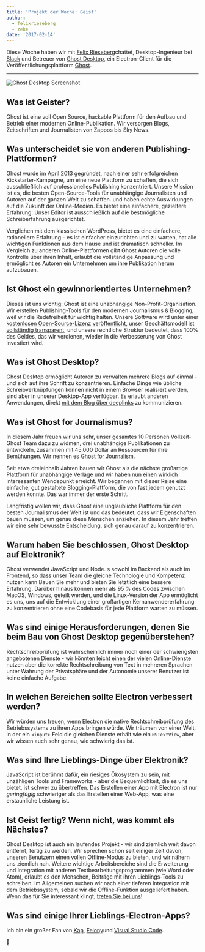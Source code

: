 ```yaml
---
title: 'Projekt der Woche: Geist'
author:
  - felixrieseberg
  - zeke
date: '2017-02-14'
---
```


Diese Woche haben wir mit [Felix Rieseberg](https://felixrieseberg.com/)chattet, Desktop-Ingenieur bei [Slack](https://slack.com/) und Betreuer von [Ghost Desktop](https://ghost.org/downloads/), ein Electron-Client für die Veröffentlichungsplattform [Ghost](https://ghost.org/).

---

<div class="pt-5">
  <img src="https://cloud.githubusercontent.com/assets/2289/22913898/7396b0de-f222-11e6-8e5d-147a7ced37a9.png" alt="Ghost Desktop Screenshot"> 
</div>

## Was ist Geister?

Ghost ist eine voll Open Source, hackable Plattform für den Aufbau und Betrieb einer modernen Online-Publikation. Wir versorgen Blogs, Zeitschriften und Journalisten von Zappos bis Sky News.

## Was unterscheidet sie von anderen Publishing-Plattformen?

Ghost wurde im April 2013 gegründet, nach einer sehr erfolgreichen Kickstarter-Kampagne, um eine neue Plattform zu schaffen, die sich ausschließlich auf professionelles Publishing konzentriert. Unsere Mission ist es, die besten Open-Source-Tools für unabhängige Journalisten und Autoren auf der ganzen Welt zu schaffen. und haben echte Auswirkungen auf die Zukunft der Online-Medien. Es bietet eine einfachere, gezieltere Erfahrung: Unser Editor ist ausschließlich auf die bestmögliche Schreiberfahrung ausgerichtet.

Verglichen mit dem klassischen WordPress, bietet es eine einfachere, rationellere Erfahrung - es ist einfacher einzurichten und zu warten, hat alle wichtigen Funktionen aus dem Hause und ist dramatisch schneller. Im Vergleich zu anderen Online-Plattformen gibt Ghost Autoren die volle Kontrolle über ihren Inhalt, erlaubt die vollständige Anpassung und ermöglicht es Autoren ein Unternehmen um ihre Publikation herum aufzubauen.

## Ist Ghost ein gewinnorientiertes Unternehmen?

Dieses ist uns wichtig: Ghost ist eine unabhängige Non-Profit-Organisation. Wir erstellen Publishing-Tools für den modernen Journalismus & Blogging, weil wir die Redefreiheit für wichtig halten. Unsere Software wird unter einer [kostenlosen Open-Source-Lizenz veröffentlicht](https://github.com/TryGhost/Ghost), unser Geschäftsmodell ist [vollständig transparent](https://blog.ghost.org/year-3/), und unsere rechtliche Struktur bedeutet, dass 100% des Geldes, das wir verdienen, wieder in die Verbesserung von Ghost investiert wird.

## Was ist Ghost Desktop?

Ghost Desktop ermöglicht Autoren zu verwalten mehrere Blogs auf einmal - und sich auf ihre Schrift zu konzentrieren. Einfache Dinge wie übliche Schreibverknüpfungen können nicht in einem Browser realisiert werden, sind aber in unserer Desktop-App verfügbar. Es erlaubt anderen Anwendungen, direkt [mit dem Blog über deeplinks](https://github.com/tryghost/ghost-desktop/blob/master/docs/deeplinks.md) zu kommunizieren.

## Was ist Ghost for Journalismus?

In diesem Jahr freuen wir uns sehr, unser gesamtes 10 Personen Vollzeit-Ghost Team dazu zu widmen, drei unabhängige Publikationen zu entwickeln, zusammen mit 45.000 Dollar an Ressourcen für ihre Bemühungen. Wir nennen es [Ghost for Journalism](https://ghost.org/journalism/).

Seit etwa dreieinhalb Jahren bauen wir Ghost als die nächste großartige Plattform für unabhängige Verlage und wir haben nun einen wirklich interessanten Wendepunkt erreicht. Wir begannen mit dieser Reise eine einfache, gut gestaltete Blogging-Plattform, die von fast jedem genutzt werden konnte. Das war immer der erste Schritt.

Langfristig wollen wir, dass Ghost eine unglaubliche Plattform für den besten Journalismus der Welt ist und das bedeutet, dass wir Eigenschaften bauen müssen, um genau diese Menschen anziehen. In diesem Jahr treffen wir eine sehr bewusste Entscheidung, sich genau darauf zu konzentrieren.

## Warum haben Sie beschlossen, Ghost Desktop auf Elektronik?

Ghost verwendet JavaScript und Node. s sowohl im Backend als auch im Frontend, so dass unser Team die gleiche Technologie und Kompetenz nutzen kann Bauen Sie mehr und bieten Sie letztlich eine bessere Erfahrung. Darüber hinaus können mehr als 95 % des Codes zwischen MacOS, Windows, geteilt werden, und die Linux-Version der App ermöglicht es uns, uns auf die Entwicklung einer großartigen Kernanwendererfahrung zu konzentrieren ohne eine Codebasis für jede Plattform warten zu müssen.

## Was sind einige Herausforderungen, denen Sie beim Bau von Ghost Desktop gegenüberstehen?

Rechtschreibprüfung ist wahrscheinlich immer noch einer der schwierigsten angebotenen Dienste - wir könnten leicht einen der vielen Online-Dienste nutzen aber die korrekte Rechtschreibung von Text in mehreren Sprachen unter Wahrung der Privatsphäre und der Autonomie unserer Benutzer ist keine einfache Aufgabe.

## In welchen Bereichen sollte Electron verbessert werden?

Wir würden uns freuen, wenn Electron die native Rechtschreibprüfung des Betriebssystems zu ihren Apps bringen würde. Wir träumen von einer Welt, in der ein `<input>` Feld die gleichen Dienste erhält wie ein `NSTextView`, aber wir wissen auch sehr genau, wie schwierig das ist.

## Was sind Ihre Lieblings-Dinge über Elektronik?

JavaScript ist berühmt dafür, ein riesiges Ökosystem zu sein, mit unzähligen Tools und Frameworks - aber die Bequemlichkeit, die es uns bietet, ist schwer zu übertreffen. Das Erstellen einer App mit Electron ist nur _geringfügig_ schwieriger als das Erstellen einer Web-App, was eine erstaunliche Leistung ist.

## Ist Geist fertig? Wenn nicht, was kommt als Nächstes?

Ghost Desktop ist auch ein laufendes Projekt - wir sind ziemlich weit davon entfernt, fertig zu werden. Wir sprechen schon seit einiger Zeit davon, unseren Benutzern einen vollen Offline-Modus zu bieten, und wir nähern uns ziemlich nah. Weitere wichtige Arbeitsbereiche sind die Erweiterung und Integration mit anderen Textbearbeitungsprogrammen (wie Word oder Atom), erlaubt es den Menschen, Beiträge mit ihren Lieblings-Tools zu schreiben. Im Allgemeinen suchen wir nach einer tieferen Integration mit dem Betriebssystem, sobald wir die Offline-Funktion ausgeliefert haben. Wenn das für Sie interessant klingt, [treten Sie bei uns](https://github.com/tryghost/ghost-desktop)!

## Was sind einige Ihrer Lieblings-Electron-Apps?

Ich bin ein großer Fan von [Kap](https://getkap.co/), [Felony](https://github.com/henryboldi/felony)und [Visual Studio Code](https://code.visualstudio.com).

👻

